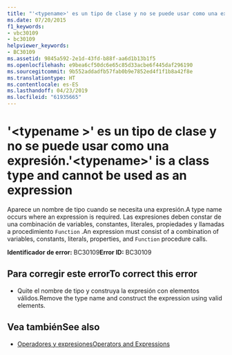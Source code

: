 ```yaml
---
title: "'<typename>' es un tipo de clase y no se puede usar como una expresión."
ms.date: 07/20/2015
f1_keywords:
- vbc30109
- bc30109
helpviewer_keywords:
- BC30109
ms.assetid: 9845a592-2e1d-43fd-b88f-aa6d1b13b1f5
ms.openlocfilehash: e9bea6cf50dc6e65c85d33acbe6f445daf296190
ms.sourcegitcommit: 9b552addadfb57fab0b9e7852ed4f1f1b8a42f8e
ms.translationtype: HT
ms.contentlocale: es-ES
ms.lasthandoff: 04/23/2019
ms.locfileid: "61935665"
---
```

# <a name="typename-is-a-class-type-and-cannot-be-used-as-an-expression"></a><span data-ttu-id="0cc93-102">'\<typename >' es un tipo de clase y no se puede usar como una expresión.</span><span class="sxs-lookup"><span data-stu-id="0cc93-102">'\<typename>' is a class type and cannot be used as an expression</span></span>
<span data-ttu-id="0cc93-103">Aparece un nombre de tipo cuando se necesita una expresión.</span><span class="sxs-lookup"><span data-stu-id="0cc93-103">A type name occurs where an expression is required.</span></span> <span data-ttu-id="0cc93-104">Las expresiones deben constar de una combinación de variables, constantes, literales, propiedades y llamadas a procedimiento `Function` .</span><span class="sxs-lookup"><span data-stu-id="0cc93-104">An expression must consist of a combination of variables, constants, literals, properties, and `Function` procedure calls.</span></span>  
  
 <span data-ttu-id="0cc93-105">**Identificador de error:** BC30109</span><span class="sxs-lookup"><span data-stu-id="0cc93-105">**Error ID:** BC30109</span></span>  
  
## <a name="to-correct-this-error"></a><span data-ttu-id="0cc93-106">Para corregir este error</span><span class="sxs-lookup"><span data-stu-id="0cc93-106">To correct this error</span></span>  
  
- <span data-ttu-id="0cc93-107">Quite el nombre de tipo y construya la expresión con elementos válidos.</span><span class="sxs-lookup"><span data-stu-id="0cc93-107">Remove the type name and construct the expression using valid elements.</span></span>  
  
## <a name="see-also"></a><span data-ttu-id="0cc93-108">Vea también</span><span class="sxs-lookup"><span data-stu-id="0cc93-108">See also</span></span>

- [<span data-ttu-id="0cc93-109">Operadores y expresiones</span><span class="sxs-lookup"><span data-stu-id="0cc93-109">Operators and Expressions</span></span>](../../visual-basic/programming-guide/language-features/operators-and-expressions/index.md)
